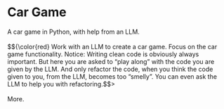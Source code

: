 # Car Game
A car game in Python, with help from an LLM.<br>
<br>
$${\color{red}
Work with an LLM to create a car game. Focus on the car game functionality. Notice: Writing clean code is obviously always important. But here you are asked to “play along” with the code you are given by the LLM. And only refactor the code, when you think the code given to you, from the LLM, becomes too “smelly”. You can even ask the LLM to help you with refactoring.$$><br>
<br>
More. 
